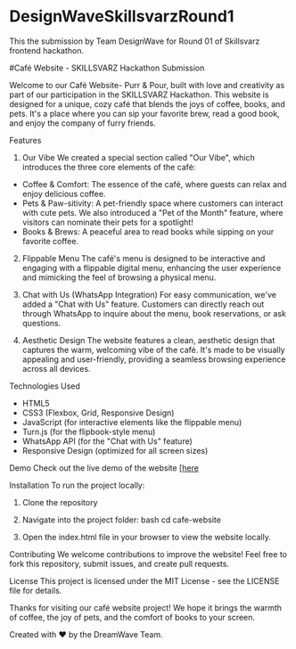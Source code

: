 # DesignWaveSkillsvarzRound1
This the submission by Team DesignWave for Round 01 of Skillsvarz frontend hackathon.

#Café Website - SKILLSVARZ Hackathon Submission


Welcome to our Café Website- Purr & Pour, built with love and creativity as part of our participation in the SKILLSVARZ Hackathon. This website is designed for a unique, cozy café that blends the joys of coffee, books, and pets. It's a place where you can sip your favorite brew, read a good book, and enjoy the company of furry friends.

Features

1. Our Vibe
We created a special section called "Our Vibe", which introduces the three core elements of the café:
- Coffee & Comfort: The essence of the café, where guests can relax and enjoy delicious coffee.
- Pets & Paw-sitivity: A pet-friendly space where customers can interact with cute pets. We also introduced a "Pet of the Month" feature, where visitors can nominate their pets for a spotlight!
- Books & Brews: A peaceful area to read books while sipping on your favorite coffee.

2. Flippable Menu
The café's menu is designed to be interactive and engaging with a flippable digital menu, enhancing the user experience and mimicking the feel of browsing a physical menu.

3. Chat with Us (WhatsApp Integration)
For easy communication, we've added a "Chat with Us" feature. Customers can directly reach out through WhatsApp to inquire about the menu, book reservations, or ask questions.

4. Aesthetic Design
The website features a clean, aesthetic design that captures the warm, welcoming vibe of the café. It's made to be visually appealing and user-friendly, providing a seamless browsing experience across all devices.

Technologies Used
- HTML5
- CSS3 (Flexbox, Grid, Responsive Design)
- JavaScript (for interactive elements like the flippable menu)
- Turn.js (for the flipbook-style menu)
- WhatsApp API (for the "Chat with Us" feature)
- Responsive Design (optimized for all screen sizes)

Demo
Check out the live demo of the website [[here](#](https://purr-and-pour.vercel.app/)) 

Installation
To run the project locally:
1. Clone the repository
   
2. Navigate into the project folder:
   bash
   cd cafe-website
   
3. Open the index.html file in your browser to view the website locally.

Contributing
We welcome contributions to improve the website! Feel free to fork this repository, submit issues, and create pull requests.

License
This project is licensed under the MIT License - see the LICENSE file for details.

Thanks for visiting our café website project! We hope it brings the warmth of coffee, the joy of pets, and the comfort of books to your screen.

Created with ❤ by the DreamWave Team.

